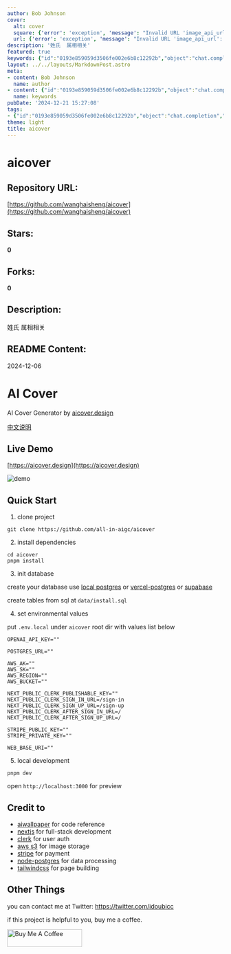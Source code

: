 ```yaml
---
author: Bob Johnson
cover:
  alt: cover
  square: {'error': 'exception', 'message': "Invalid URL 'image_api_url': No scheme supplied. Perhaps you meant https://image_api_url?"}
  url: {'error': 'exception', 'message': "Invalid URL 'image_api_url': No scheme supplied. Perhaps you meant https://image_api_url?"}
description: '姓氏  属相相关'
featured: true
keywords: {"id":"0193e859059d3506fe002e6b8c12292b","object":"chat.completion","created":1734769968,"model":"Qwen/Qwen2.5-7B-Instruct","choices":[{"index":0,"message":{"role":"assistant","content":"### Keywords:\n- aicover\n- AI Cover Generator\n- 姓氏\n- 属相\n- 2024-12-06\n- AI Cover\n- AI Wallpaper\n- code reference\n- full-stack development\n- user authentication\n- image storage\n- payment\n- data processing\n- page building\n- PostgreSQL\n- Vercel PostgreSQL\n- Supabase\n- open source project\n- Twitter\n- Buy Me A Coffee\n\n### Tags:\n- #AI\n- #Coding\n- #FullStackDevelopment\n- #UserAuthentication\n- #ImageStorage\n- #Payment\n- #DataProcessing\n- #PageBuilding\n- #PostgreSQL\n- #VercelPostgreSQL\n- #Supabase\n- #OpenSource\n- #Twitter\n- #BuyMeACoffee"},"finish_reason":"stop"}],"usage":{"prompt_tokens":607,"completion_tokens":174,"total_tokens":781},"system_fingerprint":""}
layout: ../../layouts/MarkdownPost.astro
meta:
- content: Bob Johnson
  name: author
- content: {"id":"0193e859059d3506fe002e6b8c12292b","object":"chat.completion","created":1734769968,"model":"Qwen/Qwen2.5-7B-Instruct","choices":[{"index":0,"message":{"role":"assistant","content":"### Keywords:\n- aicover\n- AI Cover Generator\n- 姓氏\n- 属相\n- 2024-12-06\n- AI Cover\n- AI Wallpaper\n- code reference\n- full-stack development\n- user authentication\n- image storage\n- payment\n- data processing\n- page building\n- PostgreSQL\n- Vercel PostgreSQL\n- Supabase\n- open source project\n- Twitter\n- Buy Me A Coffee\n\n### Tags:\n- #AI\n- #Coding\n- #FullStackDevelopment\n- #UserAuthentication\n- #ImageStorage\n- #Payment\n- #DataProcessing\n- #PageBuilding\n- #PostgreSQL\n- #VercelPostgreSQL\n- #Supabase\n- #OpenSource\n- #Twitter\n- #BuyMeACoffee"},"finish_reason":"stop"}],"usage":{"prompt_tokens":607,"completion_tokens":174,"total_tokens":781},"system_fingerprint":""}
  name: keywords
pubDate: '2024-12-21 15:27:08'
tags:
- {"id":"0193e859059d3506fe002e6b8c12292b","object":"chat.completion","created":1734769968,"model":"Qwen/Qwen2.5-7B-Instruct","choices":[{"index":0,"message":{"role":"assistant","content":"### Keywords:\n- aicover\n- AI Cover Generator\n- 姓氏\n- 属相\n- 2024-12-06\n- AI Cover\n- AI Wallpaper\n- code reference\n- full-stack development\n- user authentication\n- image storage\n- payment\n- data processing\n- page building\n- PostgreSQL\n- Vercel PostgreSQL\n- Supabase\n- open source project\n- Twitter\n- Buy Me A Coffee\n\n### Tags:\n- #AI\n- #Coding\n- #FullStackDevelopment\n- #UserAuthentication\n- #ImageStorage\n- #Payment\n- #DataProcessing\n- #PageBuilding\n- #PostgreSQL\n- #VercelPostgreSQL\n- #Supabase\n- #OpenSource\n- #Twitter\n- #BuyMeACoffee"},"finish_reason":"stop"}],"usage":{"prompt_tokens":607,"completion_tokens":174,"total_tokens":781},"system_fingerprint":""}
theme: light
title: aicover
---
```


# aicover

## Repository URL: 
[https://github.com/wanghaisheng/aicover](https://github.com/wanghaisheng/aicover)

## Stars: 
**0**

## Forks: 
**0**

## Description: 
姓氏  属相相关

## README Content: 
2024-12-06

# AI Cover

AI Cover Generator by [aicover.design](https://aicover.design)

[中文说明](/README_CN.md)

## Live Demo

[https://aicover.design](https://aicover.design)

![demo](./preview.png)

## Quick Start

1. clone project

```shell
git clone https://github.com/all-in-aigc/aicover
```

2. install dependencies

```shell
cd aicover
pnpm install
```

3. init database

create your database use [local postgres](https://wiki.postgresql.org/wiki/Homebrew) or [vercel-postgres](https://vercel.com/docs/storage/vercel-postgres) or [supabase](https://supabase.com/)

create tables from sql at `data/install.sql`

4. set environmental values

put `.env.local` under `aicover` root dir with values list below

```
OPENAI_API_KEY=""

POSTGRES_URL=""

AWS_AK=""
AWS_SK=""
AWS_REGION=""
AWS_BUCKET=""

NEXT_PUBLIC_CLERK_PUBLISHABLE_KEY=""
NEXT_PUBLIC_CLERK_SIGN_IN_URL=/sign-in
NEXT_PUBLIC_CLERK_SIGN_UP_URL=/sign-up
NEXT_PUBLIC_CLERK_AFTER_SIGN_IN_URL=/
NEXT_PUBLIC_CLERK_AFTER_SIGN_UP_URL=/

STRIPE_PUBLIC_KEY=""
STRIPE_PRIVATE_KEY=""

WEB_BASE_URI=""
```

5. local development

```shell
pnpm dev
```

open `http://localhost:3000` for preview

## Credit to

- [aiwallpaper](https://aiwallpaper.shop) for code reference
- [nextjs](https://nextjs.org/docs) for full-stack development
- [clerk](https://clerk.com/docs/quickstarts/nextjs) for user auth
- [aws s3](https://docs.aws.amazon.com/AmazonS3/latest/userguide/upload-objects.html) for image storage
- [stripe](https://stripe.com/docs/development) for payment
- [node-postgres](https://node-postgres.com/) for data processing
- [tailwindcss](https://tailwindcss.com/) for page building

## Other Things

you can contact me at Twitter: https://twitter.com/idoubicc

if this project is helpful to you, buy me a coffee.

<a href="https://www.buymeacoffee.com/idoubi" target="_blank"><img src="https://cdn.buymeacoffee.com/buttons/default-orange.png" alt="Buy Me A Coffee" height="41" width="174"></a>

